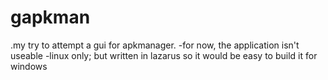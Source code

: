 gapkman
=======

.my try to attempt a gui for apkmanager.
-for now, the application isn't useable
-linux only; but written in lazarus so it would be easy to build it for windows
